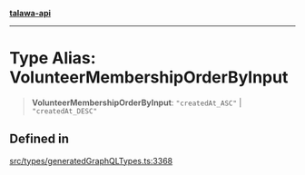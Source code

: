 [**talawa-api**](../../../README.md)

***

# Type Alias: VolunteerMembershipOrderByInput

> **VolunteerMembershipOrderByInput**: `"createdAt_ASC"` \| `"createdAt_DESC"`

## Defined in

[src/types/generatedGraphQLTypes.ts:3368](https://github.com/Suyash878/talawa-api/blob/095e6964ce2a06c1c30d1acf81b6162203f1db91/src/types/generatedGraphQLTypes.ts#L3368)
